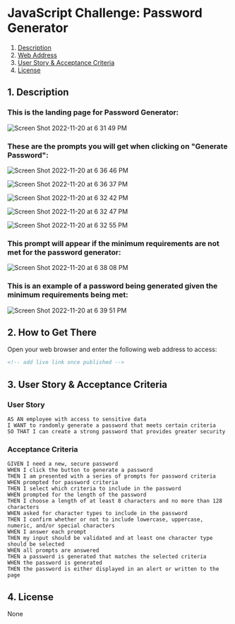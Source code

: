 # JavaScript Challenge: Password Generator

1. [ Description ](#desc)
2. [ Web Address ](#web-address)
3. [ User Story & Acceptance Criteria ](#us&uc)
4. [ License ](#license)


<a name="desc"></a>
## 1. Description

### This is the landing page for Password Generator:
 
![Screen Shot 2022-11-20 at 6 31 49 PM](https://user-images.githubusercontent.com/115679155/202950897-255d1b25-04d8-4e31-8bbd-136afce5d50b.png)


### These are the prompts you will get when clicking on "Generate Password":
![Screen Shot 2022-11-20 at 6 36 46 PM](https://user-images.githubusercontent.com/115679155/202951336-7a677187-396c-4ed7-af85-4da9d2d3a32a.png)

![Screen Shot 2022-11-20 at 6 36 37 PM](https://user-images.githubusercontent.com/115679155/202951338-02899334-0863-434f-8c68-86facf1d9200.png)

![Screen Shot 2022-11-20 at 6 32 42 PM](https://user-images.githubusercontent.com/115679155/202951017-8b797f4a-4ba3-4dcd-b3fe-c5c17e6e0dde.png)

![Screen Shot 2022-11-20 at 6 32 47 PM](https://user-images.githubusercontent.com/115679155/202951024-0af89d64-bd7e-40ec-a093-60b73d1f622e.png)

![Screen Shot 2022-11-20 at 6 32 55 PM](https://user-images.githubusercontent.com/115679155/202951206-42926fa1-63f6-4c7f-be8e-28787797c3a6.png)

### This prompt will appear if the minimum requirements are not met for the password generator:
![Screen Shot 2022-11-20 at 6 38 08 PM](https://user-images.githubusercontent.com/115679155/202951481-657e2365-a2b0-405b-b0a6-770ab2e989f3.png)

### This is an example of a password being generated given the minimum requirements being met:
![Screen Shot 2022-11-20 at 6 39 51 PM](https://user-images.githubusercontent.com/115679155/202951661-6d26c697-c867-4200-9d0c-fdf42f65a403.png)


## 2. How to Get There

Open your web browser and enter the following web address to access:

```html
<!-- add live link once published -->
```
<a name="us&uc"></a>
## 3. User Story & Acceptance Criteria

### User Story

```
AS AN employee with access to sensitive data
I WANT to randomly generate a password that meets certain criteria
SO THAT I can create a strong password that provides greater security
```

### Acceptance Criteria

```
GIVEN I need a new, secure password
WHEN I click the button to generate a password
THEN I am presented with a series of prompts for password criteria
WHEN prompted for password criteria
THEN I select which criteria to include in the password
WHEN prompted for the length of the password
THEN I choose a length of at least 8 characters and no more than 128 characters
WHEN asked for character types to include in the password
THEN I confirm whether or not to include lowercase, uppercase, numeric, and/or special characters
WHEN I answer each prompt
THEN my input should be validated and at least one character type should be selected
WHEN all prompts are answered
THEN a password is generated that matches the selected criteria
WHEN the password is generated
THEN the password is either displayed in an alert or written to the page
```


<a name="license"></a>
## 4. License
None

<!-- Found this template of a README file online on Google, used previously on past challenge -->
